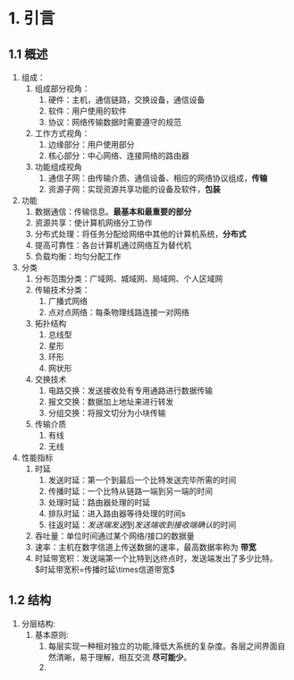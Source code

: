 # 1. 引言
## 1.1 概述

1. 组成：
   1. 组成部分视角：
      1. 硬件：主机，通信链路，交换设备，通信设备
      2. 软件：用户使用的软件
      3. 协议：网络传输数据时需要遵守的规范
   2. 工作方式视角：
      1. 边缘部分：用户使用部分
      2. 核心部分：中心网络、连接网络的路由器
   3. 功能组成视角
      1. 通信子网：由传输介质、通信设备、相应的网络协议组成，**传输**
      2. 资源子网：实现资源共享功能的设备及软件，**包装**
2. 功能
   1. 数据通信：传输信息。**最基本和最重要的部分**
   2. 资源共享：使计算机网络分工协作
   3. 分布式处理：将任务分配给网络中其他的计算机系统，**分布式**
   4. 提高可靠性：各台计算机通过网络互为替代机
   5. 负载均衡：均匀分配工作
3. 分类
   1. 分布范围分类：广域网、城域网、局域网、个人区域网
   2. 传输技术分类：
      1. 广播式网络
      2. 点对点网络：每条物理线路连接一对网络
   3. 拓扑结构
      1. 总线型
      2. 星形
      3. 环形
      4. 网状形
   4. 交换技术
      1. 电路交换：发送接收处有专用通路进行数据传输
      2. 报文交换：数据加上地址来进行转发
      3. 分组交换：将报文切分为小块传输
   5. 传输介质
      1. 有线
      2. 无线
4. 性能指标
   1. 时延
      1. 发送时延：第一个到最后一个比特发送完毕所需的时间
      2. 传播时延：一个比特从链路一端到另一端的时间
      3. 处理时延：路由器处理的时延
      4. 排队时延：进入路由器等待处理的时间s
      5. 往返时延：*发送端发送*到*发送端收到接收端确认*的时间
   2. 吞吐量：单位时间通过某个网络/接口的数据量
   3. 速率：主机在数字信道上传送数据的速率，最高数据率称为 **带宽**
   4. 时延带宽积：发送端第一个比特到达终点时，发送端发出了多少比特。$时延带宽积=传播时延\times信道带宽$

## 1.2 结构

1. 分层结构:
   1. 基本原则:
      1. 每层实现一种相对独立的功能,降低大系统的复杂度。各层之间界面自然清晰，易于理解，相互交流 **尽可能少**。
      2. 